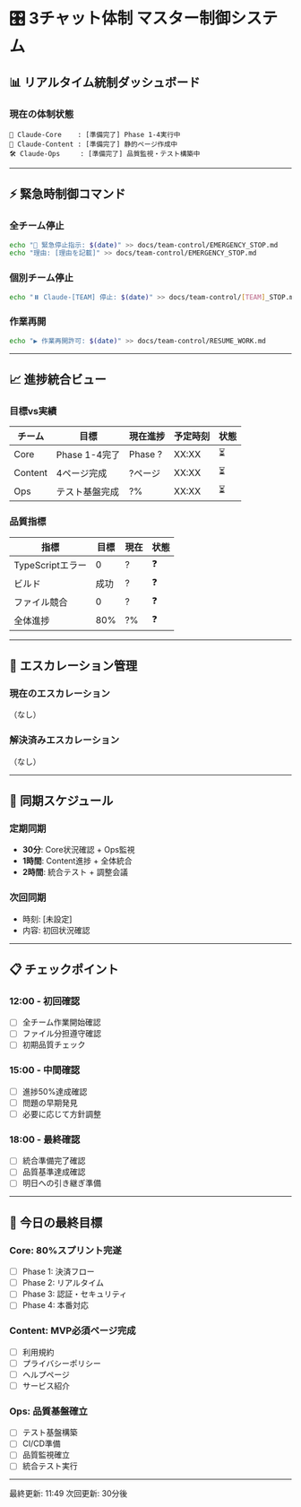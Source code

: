 # 🎛️ 3チャット体制 マスター制御システム

## 📊 リアルタイム統制ダッシュボード

### **現在の体制状態**
```
🔧 Claude-Core    : [準備完了] Phase 1-4実行中
📄 Claude-Content : [準備完了] 静的ページ作成中  
🛠️ Claude-Ops     : [準備完了] 品質監視・テスト構築中
```

---

## ⚡ 緊急時制御コマンド

### **全チーム停止**
```bash
echo "🚨 緊急停止指示: $(date)" >> docs/team-control/EMERGENCY_STOP.md
echo "理由: [理由を記載]" >> docs/team-control/EMERGENCY_STOP.md
```

### **個別チーム停止**
```bash
echo "⏸️ Claude-[TEAM] 停止: $(date)" >> docs/team-control/[TEAM]_STOP.md
```

### **作業再開**
```bash
echo "▶️ 作業再開許可: $(date)" >> docs/team-control/RESUME_WORK.md
```

---

## 📈 進捗統合ビュー

### **目標vs実績**
| チーム | 目標 | 現在進捗 | 予定時刻 | 状態 |
|--------|------|----------|----------|------|
| Core | Phase 1-4完了 | Phase ? | XX:XX | ⏳ |
| Content | 4ページ完成 | ?ページ | XX:XX | ⏳ |
| Ops | テスト基盤完成 | ?% | XX:XX | ⏳ |

### **品質指標**
| 指標 | 目標 | 現在 | 状態 |
|------|------|------|------|
| TypeScriptエラー | 0 | ? | ❓ |
| ビルド | 成功 | ? | ❓ |
| ファイル競合 | 0 | ? | ❓ |
| 全体進捗 | 80% | ?% | ❓ |

---

## 🚨 エスカレーション管理

### **現在のエスカレーション**
（なし）

### **解決済みエスカレーション**
（なし）

---

## 🔄 同期スケジュール

### **定期同期**
- **30分**: Core状況確認 + Ops監視
- **1時間**: Content進捗 + 全体統合
- **2時間**: 統合テスト + 調整会議

### **次回同期**
- 時刻: [未設定]
- 内容: 初回状況確認

---

## 📋 チェックポイント

### **12:00 - 初回確認**
- [ ] 全チーム作業開始確認
- [ ] ファイル分担遵守確認
- [ ] 初期品質チェック

### **15:00 - 中間確認**
- [ ] 進捗50%達成確認
- [ ] 問題の早期発見
- [ ] 必要に応じて方針調整

### **18:00 - 最終確認**
- [ ] 統合準備完了確認
- [ ] 品質基準達成確認
- [ ] 明日への引き継ぎ準備

---

## 🎯 今日の最終目標

### **Core**: 80%スプリント完遂
- [ ] Phase 1: 決済フロー
- [ ] Phase 2: リアルタイム
- [ ] Phase 3: 認証・セキュリティ
- [ ] Phase 4: 本番対応

### **Content**: MVP必須ページ完成
- [ ] 利用規約
- [ ] プライバシーポリシー
- [ ] ヘルプページ
- [ ] サービス紹介

### **Ops**: 品質基盤確立
- [ ] テスト基盤構築
- [ ] CI/CD準備
- [ ] 品質監視確立
- [ ] 統合テスト実行

---

最終更新: 11:49
次回更新: 30分後